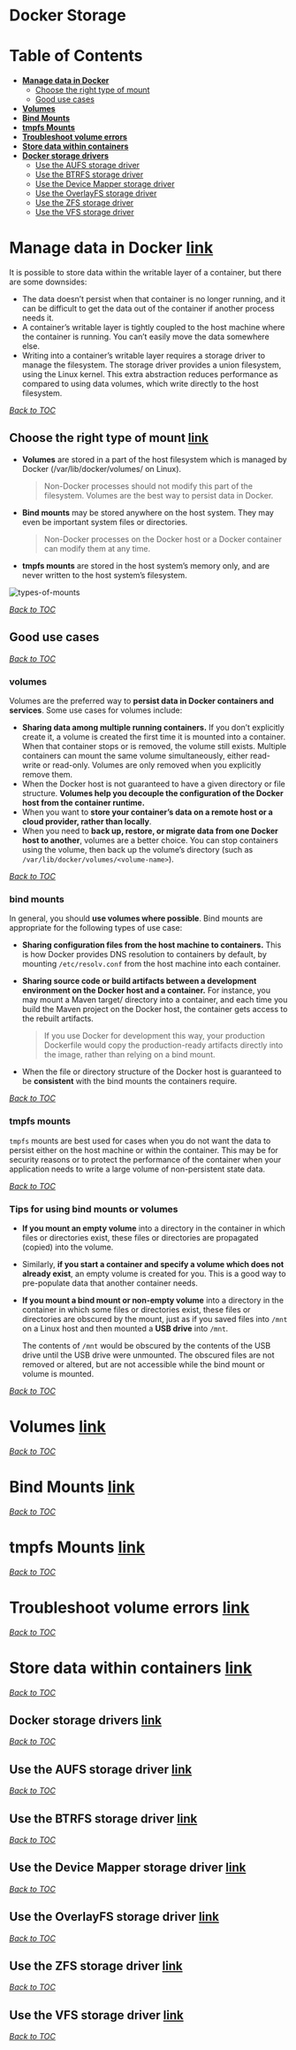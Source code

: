 # Docker Storage

# Table of Contents

- [**Manage data in Docker**](#manage-data-in-docker-link)
  - [Choose the right type of mount](#choose-the-right-type-of-mount-link)
  - [Good use cases](#good-use-cases)
- [**Volumes**](#volumes-link)
- [**Bind Mounts**](#bind-mounts-link)
- [**tmpfs Mounts**](#tmpfs-mounts-link)
- [**Troubleshoot volume errors**](#troubleshoot-volume-errors-link)
- [**Store data within containers**](#store-data-within-containers-link)
- [**Docker storage drivers**](#docker-storage-drivers-link)
  - [Use the AUFS storage driver](#use-the-aufs-storage-driver-link)
  - [Use the BTRFS storage driver](#use-the-btrfs-storage-driver-link)
  - [Use the Device Mapper storage driver](#use-the-device-mapper-storage-driver-link)
  - [Use the OverlayFS storage driver](#use-the-overlayfs-storage-driver-link)
  - [Use the ZFS storage driver](#use-the-zfs-storage-driver-link)
  - [Use the VFS storage driver](#use-the-vfs-storage-driver-link)

# Manage data in Docker [link](https://docs.docker.com/storage/)

It is possible to store data within the writable layer of a container, but there are some downsides:

* The data doesn’t persist when that container is no longer running,
  and it can be difficult to get the data out of the container if another process needs it.
* A container’s writable layer is tightly coupled to the host machine where the container is running.
  You can’t easily move the data somewhere else.
* Writing into a container’s writable layer requires a storage driver to manage the filesystem.
  The storage driver provides a union filesystem, using the Linux kernel.
  This extra abstraction reduces performance as compared to using data volumes, which write directly to the host filesystem.

[_Back to TOC_](#table-of-contents)

## Choose the right type of mount [link](https://docs.docker.com/storage/#choose-the-right-type-of-mount)

* **Volumes** are stored in a part of the host filesystem which is managed by Docker (/var/lib/docker/volumes/ on Linux).
  > Non-Docker processes should not modify this part of the filesystem. Volumes are the best way to persist data in Docker.
* **Bind mounts** may be stored anywhere on the host system. They may even be important system files or directories.
  > Non-Docker processes on the Docker host or a Docker container can modify them at any time.
* **tmpfs mounts** are stored in the host system’s memory only, and are never written to the host system’s filesystem.

![types-of-mounts](https://raw.githubusercontent.com/quanpan302/phd/master/docker/assets/img/docker-storage/types-of-mounts.png)

[_Back to TOC_](#table-of-contents)

## Good use cases

[_Back to TOC_](#table-of-contents)

### volumes
  
Volumes are the preferred way to **persist data in Docker containers and services**.
Some use cases for volumes include:

* **Sharing data among multiple running containers.**
  If you don’t explicitly create it, a volume is created the first time it is mounted into a container.
  When that container stops or is removed, the volume still exists.
  Multiple containers can mount the same volume simultaneously, either read-write or read-only.
  Volumes are only removed when you explicitly remove them.
* When the Docker host is not guaranteed to have a given directory or file structure.
  **Volumes help you decouple the configuration of the Docker host from the container runtime.**
* When you want to **store your container’s data on a remote host or a cloud provider, rather than locally**.
* When you need to **back up, restore, or migrate data from one Docker host to another**, volumes are a better choice.
  You can stop containers using the volume, then back up the volume’s directory (such as `/var/lib/docker/volumes/<volume-name>`).

[_Back to TOC_](#table-of-contents)

### bind mounts

In general, you should **use volumes where possible**.
Bind mounts are appropriate for the following types of use case:

* **Sharing configuration files from the host machine to containers.**
  This is how Docker provides DNS resolution to containers by default, by mounting `/etc/resolv.conf` from the host machine into each container.
* **Sharing source code or build artifacts between a development environment on the Docker host and a container.**
  For instance, you may mount a Maven target/ directory into a container,
  and each time you build the Maven project on the Docker host,
  the container gets access to the rebuilt artifacts.
  
    > If you use Docker for development this way, your production Dockerfile would copy the production-ready artifacts directly into the image, rather than relying on a bind mount.
  
* When the file or directory structure of the Docker host is guaranteed to be **consistent** with the bind mounts the containers require.

[_Back to TOC_](#table-of-contents)

### tmpfs mounts

`tmpfs` mounts are best used for cases when you do not want the data to persist either on the host machine or within the container.
This may be for security reasons or to protect the performance of the container when your application needs to write a large volume of non-persistent state data.

[_Back to TOC_](#table-of-contents)

### Tips for using bind mounts or volumes

* **If you mount an empty volume** into a directory in the container in which files or directories exist,
  these files or directories are propagated (copied) into the volume.
* Similarly, **if you start a container and specify a volume which does not already exist**,
  an empty volume is created for you.
  This is a good way to pre-populate data that another container needs.
* **If you mount a bind mount or non-empty volume** into a directory in the container in which some files or directories exist,
  these files or directories are obscured by the mount,
  just as if you saved files into `/mnt` on a Linux host and then mounted a **USB drive** into `/mnt`.
  
    The contents of `/mnt` would be obscured by the contents of the USB drive until the USB drive were unmounted.
    The obscured files are not removed or altered, but are not accessible while the bind mount or volume is mounted.

[_Back to TOC_](#table-of-contents)

# Volumes [link](https://docs.docker.com/storage/volumes/)

[_Back to TOC_](#table-of-contents)

# Bind Mounts [link](https://docs.docker.com/storage/bind-mounts/)

[_Back to TOC_](#table-of-contents)

# tmpfs Mounts [link](https://docs.docker.com/storage/tmpfs/)

[_Back to TOC_](#table-of-contents)

# Troubleshoot volume errors [link](https://docs.docker.com/storage/troubleshooting_volume_errors/)

[_Back to TOC_](#table-of-contents)

# Store data within containers [link](https://docs.docker.com/storage/storagedriver/)

[_Back to TOC_](#table-of-contents)

## Docker storage drivers [link](https://docs.docker.com/storage/storagedriver/select-storage-driver/)

[_Back to TOC_](#table-of-contents)

## Use the AUFS storage driver [link](https://docs.docker.com/storage/storagedriver/aufs-driver/)

[_Back to TOC_](#table-of-contents)

## Use the BTRFS storage driver [link](https://docs.docker.com/storage/storagedriver/btrfs-driver/)

[_Back to TOC_](#table-of-contents)

## Use the Device Mapper storage driver [link](https://docs.docker.com/storage/storagedriver/device-mapper-driver/)

[_Back to TOC_](#table-of-contents)

## Use the OverlayFS storage driver [link](https://docs.docker.com/storage/storagedriver/overlayfs-driver/)

[_Back to TOC_](#table-of-contents)

## Use the ZFS storage driver [link](https://docs.docker.com/storage/storagedriver/zfs-driver/)

[_Back to TOC_](#table-of-contents)

## Use the VFS storage driver [link](https://docs.docker.com/storage/storagedriver/vfs-driver/)

[_Back to TOC_](#table-of-contents)
